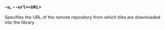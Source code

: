 <a name="option-url">

### `-u`, <code>--url=<em>&lt;URL&gt;</em></code>

Specifies the URL of the remote repository from which tiles are
downloaded into the library. 
